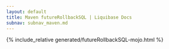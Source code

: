 ```yaml
---
layout: default
title: Maven futureRollbackSQL | Liquibase Docs
subnav: subnav_maven.md
---
```


{% include_relative generated/futureRollbackSQL-mojo.html %}
